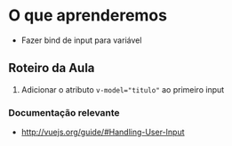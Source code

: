 # O que aprenderemos

- Fazer bind de input para variável

## Roteiro da Aula

1. Adicionar o atributo `v-model="titulo"` ao primeiro input

### Documentação relevante

- http://vuejs.org/guide/#Handling-User-Input
